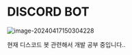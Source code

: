 # DISCORD BOT

![image-20240417150304228](![image](https://github.com/yeosuin/bot/assets/103043510/967c1adb-0404-47d9-be3c-96616f5c26bb)
)

현재 디스코드 봇 관련해서 개발 공부 중입니다..
